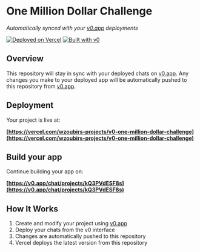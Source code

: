 # One Million Dollar Challenge

*Automatically synced with your [v0.app](https://v0.app) deployments*

[![Deployed on Vercel](https://img.shields.io/badge/Deployed%20on-Vercel-black?style=for-the-badge&logo=vercel)](https://vercel.com/wzoubirs-projects/v0-one-million-dollar-challenge)
[![Built with v0](https://img.shields.io/badge/Built%20with-v0.app-black?style=for-the-badge)](https://v0.app/chat/projects/kQ3PVdESF8s)

## Overview

This repository will stay in sync with your deployed chats on [v0.app](https://v0.app).
Any changes you make to your deployed app will be automatically pushed to this repository from [v0.app](https://v0.app).

## Deployment

Your project is live at:

**[https://vercel.com/wzoubirs-projects/v0-one-million-dollar-challenge](https://vercel.com/wzoubirs-projects/v0-one-million-dollar-challenge)**

## Build your app

Continue building your app on:

**[https://v0.app/chat/projects/kQ3PVdESF8s](https://v0.app/chat/projects/kQ3PVdESF8s)**

## How It Works

1. Create and modify your project using [v0.app](https://v0.app)
2. Deploy your chats from the v0 interface
3. Changes are automatically pushed to this repository
4. Vercel deploys the latest version from this repository
